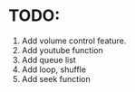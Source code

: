 # TODO:
1. Add volume control feature.
2. Add youtube function
3. Add queue list
4. Add loop, shuffle
5. Add seek function